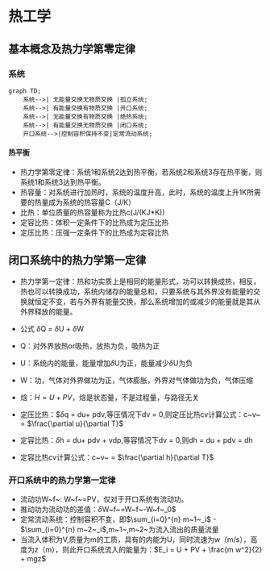 # 热工学

## 基本概念及热力学第零定律

### 系统

```mermaid
graph TD;
    系统-->| 无能量交换无物质交换 |孤立系统;
    系统-->| 有能量交换有物质交换 |开口系统;
    系统-->| 无能量交换有物质交换 |绝热系统;
    系统-->| 有能量交换无物质交换 |闭口系统;
    开口系统-->|控制容积保持不变|定常流动系统;

```

#### 热平衡

- 热力学第零定律：系统1和系统2达到热平衡，若系统2和系统3存在热平衡，则系统1和系统3达到热平衡。
- 热容量：对系统进行加热时，系统的温度升高，此时，系统的温度上升1K所需要的热量成为系统的热容量C（J/K）
- 比热：单位质量的热容量称为比热c(J/(KJ*K))
- 定容比热：体积一定条件下的比热成为定压比热
- 定压比热：压强一定条件下的比热成为定容比热

## 闭口系统中的热力学第一定律

- 热力学第一定律：热和功实质上是相同的能量形式，功可以转换成热，相反，热也可以转换成功，系统内储存的能量总和，只要系统与其外界没有能量的交换就恒定不变，若与外界有能量交换，那么系统增加的或减少的能量就是其从外界释放的能量。

- 公式 $\delta$Q = $\delta$U + $\delta$W  
- Q：对外界放热or吸热，放热为负，吸热为正
- U：系统内的能量，能量增加$\delta$U为正，能量减少$\delta$U为负
- W：功，气体对外界做功为正，气体膨胀，外界对气体做功为负，气体压缩
- 焓：$H=U+PV$，焓是状态量，不是过程量，与路径无关
- 定压比热：$$\delta$q = du+ pdv,等压情况下dv = 0,则定压比热cv计算公式：c~v~ = $\frac{\partial u}{\partial T}$
- 定容比热：$\delta$h = du+ pdv + vdp,等容情况下dv = 0,则dh = du + pdv = dh
- 定容比热cv计算公式：c~v~ = $\frac{\partial h}{\partial T}$    

### 开口系统中的热力学第一定律

- 流动功W~f~: W~f~=PV，仅对于开口系统有流动功。
- 推动功为流动功的差值：$\delta$W~f~=W~f~-W~f~_0$
- 定常流动系统：控制容积不变，即$\sum_{i=0}^{n} m~1~_i$ - $\sum_{i=0}^{n} m~2~_i$,m~1~,m~2~为流入流出的质量流量
- 当流入体积为V,质量为m的工质，具有的内能为U，同时流速为w（m/s），高度为z（m），则此开口系统流入的能量为：$E_i = U + PV + \frac{m w^2}{2} + mgz$
